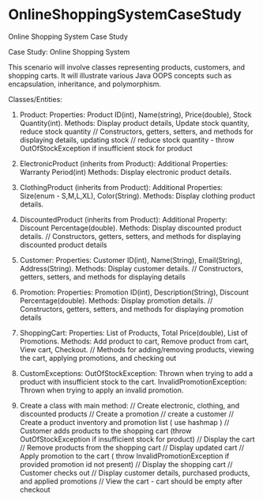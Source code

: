 # OnlineShoppingSystemCaseStudy
Online Shopping System Case Study

Case Study: Online Shopping System

This scenario will involve classes representing products, customers, and shopping carts. It will illustrate various Java OOPS concepts such as encapsulation, inheritance, and polymorphism.
 
 
Classes/Entities:
1. Product:
  Properties: Product ID(int), Name(string), Price(double), Stock Quantity(int).
  Methods: Display product details, Update stock quantity, reduce stock quantity
   // Constructors, getters, setters, and methods for displaying details, updating stock
   // reduce stock quantity - throw OutOfStockException if insufficient stock for product
 
2. ElectronicProduct (inherits from Product):
  Additional Properties: Warranty Period(int)
  Methods: Display electronic product details.

3. ClothingProduct (inherits from Product):
  Additional Properties: Size(enum - S,M,L,XL), Color(String).
  Methods: Display clothing product details.

4. DiscountedProduct (inherits from Product):
  Additional Property: Discount Percentage(double).
  Methods: Display discounted product details.
  // Constructors, getters, setters, and methods for displaying discounted product details
 
5. Customer:
  Properties: Customer ID(int), Name(String), Email(String), Address(String).
  Methods: Display customer details.
  // Constructors, getters, setters, and methods for displaying details

6. Promotion:
  Properties: Promotion ID(int), Description(String), Discount Percentage(double).
  Methods: Display promotion details.
  // Constructors, getters, setters, and methods for displaying promotion details

7. ShoppingCart:
  Properties: List of Products, Total Price(double), List of Promotions.
  Methods: Add product to cart, Remove product from cart, View cart, Checkout.
  // Methods for adding/removing products, viewing the cart, applying promotions, and checking out

8. CustomExceptions:
  OutOfStockException: Thrown when trying to add a product with insufficient stock to the cart.
  InvalidPromotionException: Thrown when trying to apply an invalid promotion.

9. Create a class with main method:
  // Create electronic, clothing, and discounted products
  // Create a promotion
  // create a customer
  // Create a product inventory and promotion list ( use hashmap )
  // Customer adds products to the shopping cart (throw OutOfStockException if insufficient stock for product)
  // Display the cart
  // Remove products from the shopping cart
  // Display updated cart
  // Apply promotion to the cart ( throw InvalidPromotionException if provided promotion id not present)
  // Display the shopping cart
  // Customer checks out
  // Display customer details, purchased products, and applied promotions
  // View the cart - cart should be empty after checkout


